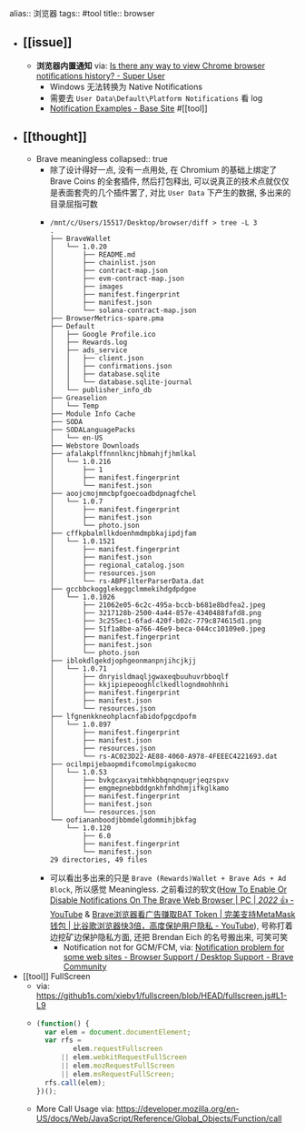 alias:: 浏览器
tags:: #tool
title:: browser

- ## [[issue]]
  - **浏览器内置通知**
    via: [Is there any way to view Chrome browser notifications history? - Super User](https://superuser.com/questions/1035042/is-there-any-way-to-view-chrome-browser-notifications-history)
    - Windows 无法转换为 Native Notifications
    - 需要去 `User Data\Default\Platform Notifications` 看 log
    - [Notification Examples - Base Site](https://web-push-book.gauntface.com/demos/notification-examples/) #[[tool]]
- ## [[thought]]
  - Brave meaningless
    collapsed:: true
    - 除了设计得好一点, 没有一点用处, 在 Chromium 的基础上绑定了 Brave Coins 的全套插件, 然后打包释出, 可以说真正的技术点就仅仅是表面套壳的几个插件罢了, 对比 `User Data` 下产生的数据, 多出来的目录屈指可数
    - ```
      /mnt/c/Users/15517/Desktop/browser/diff > tree -L 3
      .
      ├── BraveWallet
      │   └── 1.0.20
      │       ├── README.md
      │       ├── chainlist.json
      │       ├── contract-map.json
      │       ├── evm-contract-map.json
      │       ├── images
      │       ├── manifest.fingerprint
      │       ├── manifest.json
      │       └── solana-contract-map.json
      ├── BrowserMetrics-spare.pma
      ├── Default
      │   ├── Google Profile.ico
      │   ├── Rewards.log
      │   ├── ads_service
      │   │   ├── client.json
      │   │   ├── confirmations.json
      │   │   ├── database.sqlite
      │   │   └── database.sqlite-journal
      │   └── publisher_info_db
      ├── Greaselion
      │   └── Temp
      ├── Module Info Cache
      ├── SODA
      ├── SODALanguagePacks
      │   └── en-US
      ├── Webstore Downloads
      ├── afalakplffnnnlkncjhbmahjfjhmlkal
      │   └── 1.0.216
      │       ├── 1
      │       ├── manifest.fingerprint
      │       └── manifest.json
      ├── aoojcmojmmcbpfgoecoadbdpnagfchel
      │   └── 1.0.7
      │       ├── manifest.fingerprint
      │       ├── manifest.json
      │       └── photo.json
      ├── cffkpbalmllkdoenhmdmpbkajipdjfam
      │   └── 1.0.1521
      │       ├── manifest.fingerprint
      │       ├── manifest.json
      │       ├── regional_catalog.json
      │       ├── resources.json
      │       └── rs-ABPFilterParserData.dat
      ├── gccbbckogglekeggclmmekihdgdpdgoe
      │   └── 1.0.1026
      │       ├── 21062e05-6c2c-495a-bccb-b681e8bdfea2.jpeg
      │       ├── 3217128b-2500-4a44-857e-4340488fafd8.png
      │       ├── 3c255ec1-6fad-420f-b02c-779c874615d1.png
      │       ├── 51f1a8be-a766-46e9-beca-044cc10109e0.jpeg
      │       ├── manifest.fingerprint
      │       ├── manifest.json
      │       └── photo.json
      ├── iblokdlgekdjophgeonmanpnjihcjkjj
      │   └── 1.0.71
      │       ├── dnryisldmaqljgwaxeqbuuhuvrbboqlf
      │       ├── kkjipiepeooghlclkedllogndmohhnhi
      │       ├── manifest.fingerprint
      │       ├── manifest.json
      │       └── resources.json
      ├── lfgnenkkneohplacnfabidofpgcdpofm
      │   └── 1.0.897
      │       ├── manifest.fingerprint
      │       ├── manifest.json
      │       ├── resources.json
      │       └── rs-AC023D22-AE88-4060-A978-4FEEEC4221693.dat
      ├── ocilmpijebaopmdifcomolmpigakocmo
      │   └── 1.0.53
      │       ├── bvkgcaxyaitmhkbbqnqnqugrjeqzspxv
      │       ├── emgmepnebbddgnkhfmhdhmjifkglkamo
      │       ├── manifest.fingerprint
      │       ├── manifest.json
      │       └── resources.json
      └── oofiananboodjbbmdelgdommihjbkfag
          └── 1.0.120
              ├── 6.0
              ├── manifest.fingerprint
              └── manifest.json
      29 directories, 49 files
      ```
    - 可以看出多出来的只是 `Brave (Rewards)Wallet + Brave Ads + Ad Block`, 所以感觉 Meaningless. 之前看过的软文([How To Enable Or Disable Notifications On The Brave Web Browser | PC | *2022* 👍 - YouTube](https://www.youtube.com/watch?v=86xEqFtENB8) & [Brave浏览器看广告赚取BAT Token | 完美支持MetaMask钱包 | 比谷歌浏览器快3倍，高度保护用户隐私 - YouTube](https://www.youtube.com/watch?v=QGFJ_LbUFpM)), 号称打着边挖矿边保护隐私方面, 还把 Brendan Eich 的名号搬出来, 可笑可笑
      - Notification not for GCM/FCM, via: [Notification problem for some web sites - Browser Support / Desktop Support - Brave Community](https://community.brave.com/t/notification-problem-for-some-web-sites/223966/17)
- [[tool]] FullScreen
  - via: https://github1s.com/xieby1/fullscreen/blob/HEAD/fullscreen.js#L1-L9
  - ```js
    (function() {
      var elem = document.documentElement;
      var rfs =
             elem.requestFullscreen
          || elem.webkitRequestFullScreen
          || elem.mozRequestFullScreen
          || elem.msRequestFullScreen;
      rfs.call(elem);
    })();
    ```
  - More Call Usage via: https://developer.mozilla.org/en-US/docs/Web/JavaScript/Reference/Global_Objects/Function/call